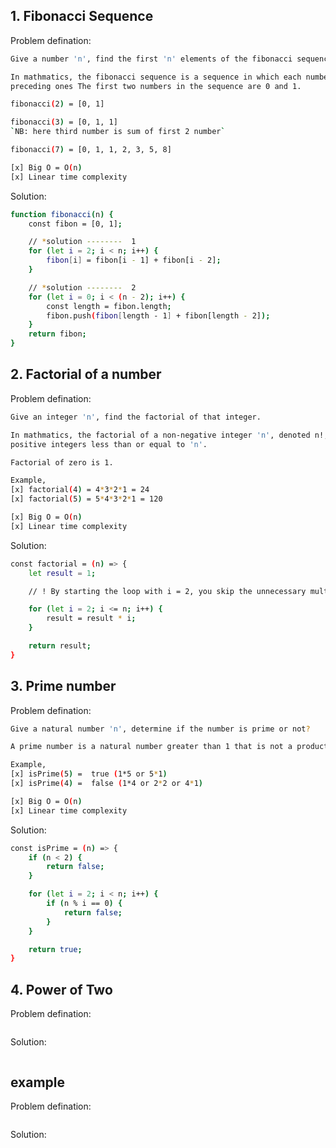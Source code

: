 ## 1. Fibonacci Sequence

Problem defination:

```bash
Give a number 'n', find the first 'n' elements of the fibonacci sequence.

In mathmatics, the fibonacci sequence is a sequence in which each number is the sum of the two 
preceding ones The first two numbers in the sequence are 0 and 1.

fibonacci(2) = [0, 1]

fibonacci(3) = [0, 1, 1]
`NB: here third number is sum of first 2 number`

fibonacci(7) = [0, 1, 1, 2, 3, 5, 8]

[x] Big O = O(n)
[x] Linear time complexity 
```

Solution:

```bash
function fibonacci(n) {
    const fibon = [0, 1];

    // *solution --------  1
    for (let i = 2; i < n; i++) {
        fibon[i] = fibon[i - 1] + fibon[i - 2];
    }

    // *solution --------  2
    for (let i = 0; i < (n - 2); i++) {
        const length = fibon.length;
        fibon.push(fibon[length - 1] + fibon[length - 2]);
    }
    return fibon;
}
```

## 2. Factorial of a number

Problem defination:

```bash
Give an integer 'n', find the factorial of that integer.

In mathmatics, the factorial of a non-negative integer 'n', denoted n!, is the product of all 
positive integers less than or equal to 'n'.

Factorial of zero is 1.

Example, 
[x] factorial(4) = 4*3*2*1 = 24
[x] factorial(5) = 5*4*3*2*1 = 120

[x] Big O = O(n)
[x] Linear time complexity 
```

Solution:

```bash
const factorial = (n) => {
    let result = 1;

    // ! By starting the loop with i = 2, you skip the unnecessary multiplication by 1, since any number multiplied by 1 remains unchanged.

    for (let i = 2; i <= n; i++) {
        result = result * i;
    }

    return result;
}
```

## 3. Prime number

Problem defination:

```bash
Give a natural number 'n', determine if the number is prime or not?

A prime number is a natural number greater than 1 that is not a product of two smaller natural numbers.

Example, 
[x] isPrime(5) =  true (1*5 or 5*1)
[x] isPrime(4) =  false (1*4 or 2*2 or 4*1)

[x] Big O = O(n)
[x] Linear time complexity 
```

Solution:

```bash
const isPrime = (n) => {
    if (n < 2) {
        return false;
    }

    for (let i = 2; i < n; i++) {
        if (n % i == 0) {
            return false;
        }
    }

    return true;
}
```

## 4. Power of Two

Problem defination:

```bash

```

Solution:

```bash

```
## example

Problem defination:

```bash

```

Solution:

```bash

```